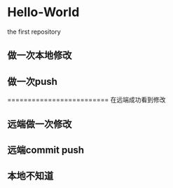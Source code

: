 # Hello-World
the first repository
## 做一次本地修改
## 做一次push
========================= 在远端成功看到修改

## 远端做一次修改
## 远端commit push
## 本地不知道
